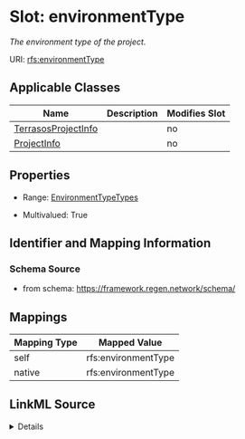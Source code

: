 

# Slot: environmentType


_The environment type of the project._





URI: [rfs:environmentType](https://framework.regen.network/schema/environmentType)



<!-- no inheritance hierarchy -->





## Applicable Classes

| Name | Description | Modifies Slot |
| --- | --- | --- |
| [TerrasosProjectInfo](TerrasosProjectInfo.md) |  |  no  |
| [ProjectInfo](ProjectInfo.md) |  |  no  |







## Properties

* Range: [EnvironmentTypeTypes](EnvironmentTypeTypes.md)

* Multivalued: True





## Identifier and Mapping Information







### Schema Source


* from schema: https://framework.regen.network/schema/




## Mappings

| Mapping Type | Mapped Value |
| ---  | ---  |
| self | rfs:environmentType |
| native | rfs:environmentType |




## LinkML Source

<details>
```yaml
name: environmentType
description: The environment type of the project.
from_schema: https://framework.regen.network/schema/
rank: 1000
slot_uri: rfs:environmentType
alias: environmentType
domain_of:
- ProjectInfo
range: EnvironmentTypeTypes
multivalued: true

```
</details>